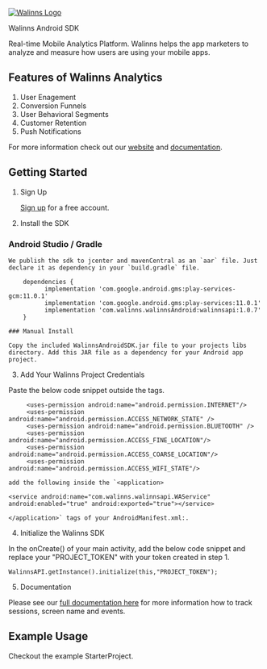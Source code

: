 [![Walinns Logo](https://walinns.com/wp-content/uploads/2018/02/walinns.png)](https:walinns.com)


Walinns Android SDK  

Real-time Mobile Analytics Platform. Walinns helps the app marketers to analyze and measure how users are using your mobile apps. 

## Features of Walinns Analytics 

1. User Enagement 
2. Conversion Funnels
3. User Behavioral Segments
4. Customer Retention
5. Push Notifications


For more information check out our [website](https://walinns.com "Walinns") and [documentation](https://walinns.com/docs/ "Walinns Technical Documentation").

## Getting Started

1. Sign Up

    [Sign up](https://app.walinns.com/sign-up) for a free account.  
    
2.  Install the SDK
### Android Studio / Gradle     
        
    We publish the sdk to jcenter and mavenCentral as an `aar` file. Just declare it as dependency in your `build.gradle` file.     
        
        dependencies {      
              implementation 'com.google.android.gms:play-services-gcm:11.0.1'
              implementation 'com.google.android.gms:play-services:11.0.1'
              implementation 'com.walinns.walinnsAndroid:walinnsapi:1.0.7'
        }       

    ### Manual Install

    Copy the included WalinnsAndroidSDK.jar file to your projects libs directory. Add this JAR file as a dependency for your Android app project.
    
  3. Add Your Walinns Project Credentials
 
 Paste the below code snippet outside the <application></application> tags. 
 
         <uses-permission android:name="android.permission.INTERNET"/>
         <uses-permission android:name="android.permission.ACCESS_NETWORK_STATE" />
         <uses-permission android:name="android.permission.BLUETOOTH" />
         <uses-permission android:name="android.permission.ACCESS_FINE_LOCATION"/>
         <uses-permission android:name="android.permission.ACCESS_COARSE_LOCATION"/>
         <uses-permission android:name="android.permission.ACCESS_WIFI_STATE"/>

    add the following inside the `<application>
    
    <service android:name="com.walinns.walinnsapi.WAService" android:enabled="true" android:exported="true"></service>
    
    </application>` tags of your AndroidManifest.xml:. 
  
    
    
  4. Initialize the Walinns SDK 
  
In the onCreate() of your main activity, add the below code snippet and replace your "PROJECT_TOKEN" with your token created in step 1.
  
    WalinnsAPI.getInstance().initialize(this,"PROJECT_TOKEN");
  
    
   5. Documentation 
   
   Please see our [full documentation here](httpss://walinns.com/docs/) for more information how to track sessions, screen name and events. 
   
   ## Example Usage
Checkout the example StarterProject.
